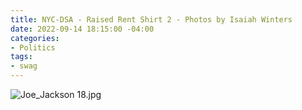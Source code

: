 ```yaml
---
title: NYC-DSA - Raised Rent Shirt 2 - Photos by Isaiah Winters
date: 2022-09-14 18:15:00 -04:00
categories:
- Politics
tags:
- swag
---
```


![Joe_Jackson 18.jpg](/uploads/Joe_Jackson%2018.jpg)